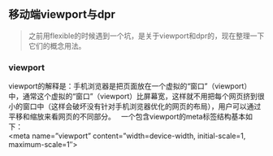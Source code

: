 ## 移动端viewport与dpr
> 之前用flexible的时候遇到一个坑，是关于viewport和dpr的，现在整理一下它们的概念用法。  

### viewport  
viewport的解释是：手机浏览器是把页面放在一个虚拟的“窗口”（viewport）中，通常这个虚拟的“窗口”（viewport）比屏幕宽，这样就不用把每个网页挤到很小的窗口中（这样会破坏没有针对手机浏览器优化的网页的布局），用户可以通过平移和缩放来看网页的不同部分。  
一个包含viewport的meta标签结构基本如下：  
<meta name=”viewport” content=”width=device-width, initial-scale=1, maximum-scale=1″>
